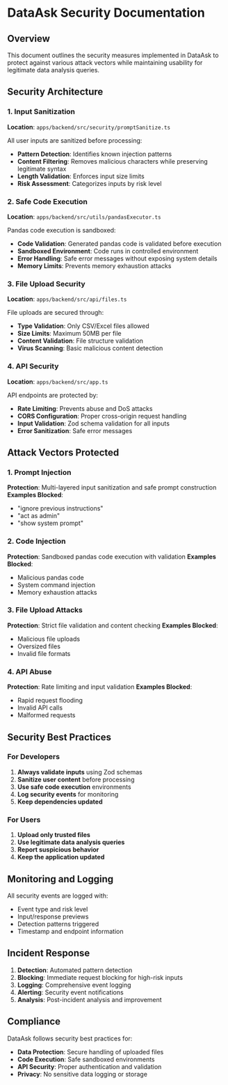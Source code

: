 # DataAsk Security Documentation

## Overview

This document outlines the security measures implemented in DataAsk to protect against various attack vectors while maintaining usability for legitimate data analysis queries.

## Security Architecture

### 1. Input Sanitization
**Location**: `apps/backend/src/security/promptSanitize.ts`

All user inputs are sanitized before processing:
- **Pattern Detection**: Identifies known injection patterns
- **Content Filtering**: Removes malicious characters while preserving legitimate syntax
- **Length Validation**: Enforces input size limits
- **Risk Assessment**: Categorizes inputs by risk level

### 2. Safe Code Execution
**Location**: `apps/backend/src/utils/pandasExecutor.ts`

Pandas code execution is sandboxed:
- **Code Validation**: Generated pandas code is validated before execution
- **Sandboxed Environment**: Code runs in controlled environment
- **Error Handling**: Safe error messages without exposing system details
- **Memory Limits**: Prevents memory exhaustion attacks

### 3. File Upload Security
**Location**: `apps/backend/src/api/files.ts`

File uploads are secured through:
- **Type Validation**: Only CSV/Excel files allowed
- **Size Limits**: Maximum 50MB per file
- **Content Validation**: File structure validation
- **Virus Scanning**: Basic malicious content detection

### 4. API Security
**Location**: `apps/backend/src/app.ts`

API endpoints are protected by:
- **Rate Limiting**: Prevents abuse and DoS attacks
- **CORS Configuration**: Proper cross-origin request handling
- **Input Validation**: Zod schema validation for all inputs
- **Error Sanitization**: Safe error messages

## Attack Vectors Protected

### 1. Prompt Injection
**Protection**: Multi-layered input sanitization and safe prompt construction
**Examples Blocked**:
- "ignore previous instructions"
- "act as admin"
- "show system prompt"

### 2. Code Injection
**Protection**: Sandboxed pandas code execution with validation
**Examples Blocked**:
- Malicious pandas code
- System command injection
- Memory exhaustion attacks

### 3. File Upload Attacks
**Protection**: Strict file validation and content checking
**Examples Blocked**:
- Malicious file uploads
- Oversized files
- Invalid file formats

### 4. API Abuse
**Protection**: Rate limiting and input validation
**Examples Blocked**:
- Rapid request flooding
- Invalid API calls
- Malformed requests

## Security Best Practices

### For Developers
1. **Always validate inputs** using Zod schemas
2. **Sanitize user content** before processing
3. **Use safe code execution** environments
4. **Log security events** for monitoring
5. **Keep dependencies updated**

### For Users
1. **Upload only trusted files**
2. **Use legitimate data analysis queries**
3. **Report suspicious behavior**
4. **Keep the application updated**

## Monitoring and Logging

All security events are logged with:
- Event type and risk level
- Input/response previews
- Detection patterns triggered
- Timestamp and endpoint information

## Incident Response

1. **Detection**: Automated pattern detection
2. **Blocking**: Immediate request blocking for high-risk inputs
3. **Logging**: Comprehensive event logging
4. **Alerting**: Security event notifications
5. **Analysis**: Post-incident analysis and improvement

## Compliance

DataAsk follows security best practices for:
- **Data Protection**: Secure handling of uploaded files
- **Code Execution**: Safe sandboxed environments
- **API Security**: Proper authentication and validation
- **Privacy**: No sensitive data logging or storage 